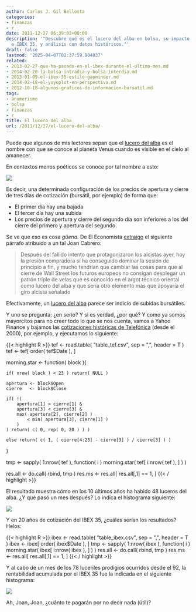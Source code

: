 ```yaml
---
author: Carlos J. Gil Bellosta
categories:
- finanzas
- r
date: 2011-12-27 06:39:02+00:00
description: '"Descubre qué es el lucero del alba en bolsa, su impacto en Telefónica
  e IBEX 35, y análisis con datos históricos."'
draft: false
lastmod: '2025-04-07T02:37:59.904837'
related:
- 2013-02-27-que-ha-pasado-en-el-ibex-durante-el-ultimo-mes.md
- 2014-02-20-la-bolsa-intradia-y-bolsa-interdia.md
- 2013-01-09-el-ibex-35-estilo-gapminder.md
- 2014-02-18-el-yuyuplot-en-perspectiva.md
- 2012-10-18-algunos-graficos-de-informacion-bursatil.md
tags:
- anumerismo
- bolsa
- finanzas
- r
title: El lucero del alba
url: /2011/12/27/el-lucero-del-alba/
---
```


Puede que algunos de mis lectores sepan que el [lucero del alba](http://es.wikipedia.org/wiki/Lucero_del_alba) es el nombre con que se conoce al planeta Venus cuando es visible en el cielo al amanecer.

En contextos menos poéticos se conoce por tal nombre a esto:

[![](/wp-uploads/2011/12/cierre2012.png#center)
](/wp-uploads/2011/12/cierre2012.png#center)

Es decir, una determinada configuración de los precios de apertura y cierre de tres días de cotización (bursátil, por ejemplo) de forma que:



* El primer día hay una bajada
* El tercer día hay una subida
* Los precios de apertura y cierre del segundo día son inferiores a los del cierre del primero y apertura del segundo.

Se ve que eso es cosa _güena._ De El Economista [extraigo](http://www.eleconomista.es/mercados-cotizaciones/noticias/3616786/12/11/El-Ibex-35-cede-terreno-pero-mantiene-los-8200-puntos-.html) el siguiente párrafo atribuido a un tal Joan Cabrero:


>Después del fallido intento que protagonizaron los alcistas ayer, hoy la presión compradora sí ha conseguido dominar la sesión de principio a fin, y mucho tendrían que cambiar las cosas para que al cierre de Wall Street los futuros europeos no consigan desplegar un patrón triple de velas que es conocido en el argot técnico oriental como lucero del alba y que sería otro elemento más que apoyaría el giro alcista señalado


Efectivamente, un [lucero del alba](http://www.hablandodebolsa.com/2009/05/morning-star-lucero-del-alba-o-estrella-de-la-manana-y-morning-doji-star.html) parece ser indicio de subidas bursátiles.

Y uno se pregunta: ¿en serio? Y si es verdad, ¿por qué? Y como ya somos mayorcitos para no creer todo lo que se nos cuenta, vamos a Yahoo Finance y bajamos las [cotizaciones históricas de Telefónica](http://finance.yahoo.com/q/hp?s=TEF.MC&a=00&b=3&c=1990&d=11&e=20&f=2011&g=d) (desde el 2000), por ejemplo, y ejecutamos lo siguiente:







{{< highlight R >}}
tef <- read.table( "table_tef.csv", sep = ",", header = T )
tef <- tef[ order( tef$Date ), ]

morning.star <- function( block ){

	if( nrow( block ) < 23 ) return( NULL )

	apertura <- block$Open
	cierre   <- block$Close

	if( !(
		apertura[1] > cierre[1] &
		apertura[3] < cierre[3] &
		max( apertura[2], cierre[2] )
			< min( apertura[3], cierre[1] )
		)
	) return( c( 0, rep( 0, 20 ) ) )

	else return( c( 1, ( cierre[4:23] - cierre[3] ) / cierre[3] ) )
}

tmp     <- sapply( 1:nrow( tef ),
		function( i )
			morning.star( tef[ i:nrow( tef ), ] ) )

res.all <- do.call( rbind, tmp )
res.ms  <- res.all[ res.all[,1] == 1, ]
{{< / highlight >}}







El resultado muestra cómo en los 10 últimos años ha habido 48 luceros del alba. ¿Y qué pasó un mes después? Lo indica el histograma siguiente:


[![](/wp-uploads/2011/12/lucero_del_alba.png#center)
](/wp-uploads/2011/12/lucero_del_alba.png#center)


Y en 20 años de cotización del IBEX 35, ¿cuáles serían los resultados? Helos:







{{< highlight R >}}
ibex    <- read.table( "table_ibex.csv", sep = ",", header = T )
ibex    <- ibex[ order( ibex$Date ), ]
tmp     <- sapply( 1:nrow( ibex ),
					function( i ) morning.star( ibex[ i:nrow( ibex ), ] ) )
res.all <- do.call( rbind, tmp )
res.ms  <- res.all[ res.all[,1] == 1, ]
{{< / highlight >}}







Y al cabo de un mes de los 78 luceriles prodigios ocurridos desde el 92, la rentabilidad acumulada por el IBEX 35 fue la indicada en el siguiente histograma:


[![](/wp-uploads/2011/12/lucero_alba_ibex.png#center)
](/wp-uploads/2011/12/lucero_alba_ibex.png#center)



Ah, Joan, Joan, ¿cuánto te pagarán por no decir nada (útil)?